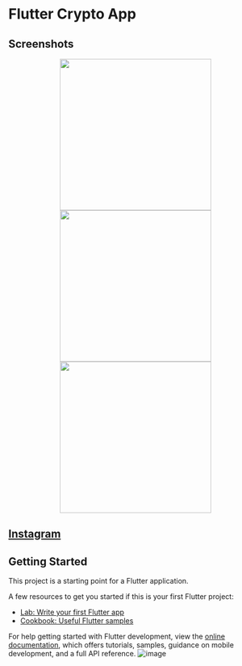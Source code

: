 # Flutter Crypto App

## Screenshots
<p align="center">
  <img src="https://user-images.githubusercontent.com/96375955/187079069-0542cc2f-2ce6-4139-8508-c748fd059fba.png" width="300">
  <img src="https://user-images.githubusercontent.com/96375955/187079056-fc42c191-3205-436e-b753-0cdce59f46b8.png" width="300">
  <img src="https://user-images.githubusercontent.com/96375955/187079061-5736bca7-c99e-4a45-a152-bb0034b4d73e.png" width="300">
  </p>

## [Instagram](https://instagram.com/niima.dev)

## Getting Started

This project is a starting point for a Flutter application.

A few resources to get you started if this is your first Flutter project:

- [Lab: Write your first Flutter app](https://docs.flutter.dev/get-started/codelab)
- [Cookbook: Useful Flutter samples](https://docs.flutter.dev/cookbook)

For help getting started with Flutter development, view the
[online documentation](https://docs.flutter.dev/), which offers tutorials,
samples, guidance on mobile development, and a full API reference.
![image](https://user-images.githubusercontent.com/68896404/194213663-26aa94a2-e106-4179-ac9a-cda29cc76c6f.png)
